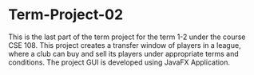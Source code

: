 # Term-Project-02

This is the last part of the term project for the term 1-2 under the course CSE 108. 
This project creates a transfer window of players in a league, where a club can buy and sell 
its players under appropriate terms and conditions.
The project GUI is developed using JavaFX Application.
